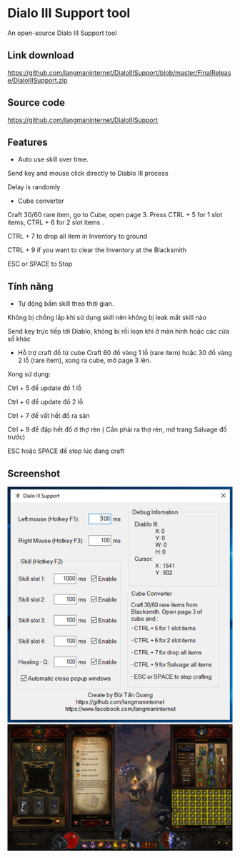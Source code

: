 # Dialo III Support tool
An open-source Dialo III Support tool

Link download
------------
https://github.com/langmaninternet/DialoIIISupport/blob/master/FinalRelease/DialoIIISupport.zip


Source code
------------
https://github.com/langmaninternet/DialoIIISupport


Features
------------
+ Auto use skill over time. 

Send key and mouse click directly to Diablo III process

Delay is randomly

+ Cube converter

Craft 30/60 rare item, go to Cube, open page 3. Press CTRL + 5 for 1 slot items,  CTRL + 6 for 2 slot items .

CTRL + 7 to drop all item in Inventory to ground

CTRL + 9 if you want to clear the Inventory at the Blacksmith

ESC or SPACE to Stop 


Tính năng
------------
+ Tự động bấm skill theo thời gian. 

Không bị chồng lấp khi sử dụng skill nên không bị leak mất skill nào

Send key trực tiếp tới Diablo, không bị rối loạn khi ở màn hình hoặc các cửa số khác

+ Hỗ trợ craft đồ từ cube
Craft 60 đồ vàng 1 lỗ (rare item) hoặc 30 đồ vàng 2 lỗ (rare item), xong ra cube, mở page 3 lên. 

Xong sử dụng:

 Ctrl + 5 để update đồ 1 lỗ
 
 Ctrl + 6 để update đồ 2 lỗ
 
 Ctrl + 7 để vất hết đồ ra sàn
 
 Ctrl + 9 để đập hết đồ ở thợ rèn ( Cần phải ra thợ rèn, mở trang Salvage đồ trước)
 
 ESC hoặc SPACE để stop lúc đang craft





Screenshot
------------
![](FinalRelease/Screen.png)
![](FinalRelease/Cube.png)